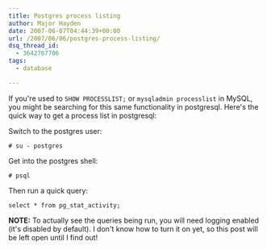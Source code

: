 ```yaml
---
title: Postgres process listing
author: Major Hayden
date: 2007-06-07T04:44:39+00:00
url: /2007/06/06/postgres-process-listing/
dsq_thread_id:
  - 3642767706
tags:
  - database

---
```

If you're used to `SHOW PROCESSLIST;` or `mysqladmin processlist` in MySQL, you might be searching for this same functionality in postgresql. Here's the quick way to get a process list in postgresql:

Switch to the postgres user:

`# su - postgres`

Get into the postgres shell:

`# psql`

Then run a quick query:

`select * from pg_stat_activity;`

**NOTE:** To actually see the queries being run, you will need logging enabled (it's disabled by default). I don't know how to turn it on yet, so this post will be left open until I find out!

